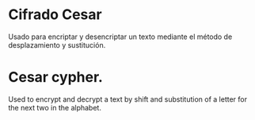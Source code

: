 # Cifrado Cesar
Usado para encriptar y desencriptar un texto mediante el método de desplazamiento y sustitución.


# Cesar cypher.
Used to encrypt and decrypt a text by shift and substitution of a letter for the next two in the alphabet.
